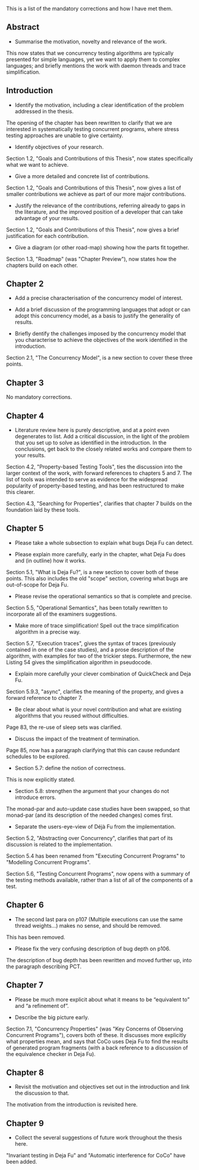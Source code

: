 This is a list of the mandatory corrections and how I have met them.

Abstract
--------

* Summarise the motivation, novelty and relevance of the work.

This now states that we concurrency testing algorithms are typically
presented for simple languages, yet we want to apply them to complex
languages; and briefly mentions the work with daemon threads and trace
simplification.


Introduction
------------

* Identify the motivation, including a clear identification of the
  problem addressed in the thesis.

The opening of the chapter has been rewritten to clarify that we are
interested in systematically testing concurrent programs, where stress
testing approaches are unable to give certainty.

* Identify objectives of your research.

Section 1.2, "Goals and Contributions of this Thesis", now states
specifically what we want to achieve.

* Give a more detailed and concrete list of contributions.

Section 1.2, "Goals and Contributions of this Thesis", now gives a
list of smaller contributions we achieve as part of our more major
contributions.

* Justify the relevance of the contributions, referring already to
  gaps in the literature, and the improved position of a developer
  that can take advantage of your results.

Section 1.2, "Goals and Contributions of this Thesis", now gives a
brief justification for each contribution.

* Give a diagram (or other road-map) showing how the parts fit
  together.

Section 1.3, "Roadmap" (was "Chapter Preview"), now states how the
chapters build on each other.


Chapter 2
---------

* Add a precise characterisation of the concurrency model of interest.

* Add a brief discussion of the programming languages that adopt or
  can adopt this concurrency model, as a basis to justify the
  generality of results.

* Briefly dentify the challenges imposed by the concurrency model that
  you characterise to achieve the objectives of the work identified in
  the introduction.

Section 2.1, "The Concurrency Model", is a new section to cover these
three points.

Chapter 3
---------

No mandatory corrections.


Chapter 4
---------

* Literature review here is purely descriptive, and at a point even
  degenerates to list. Add a critical discussion, in the light of the
  problem that you set up to solve as identified in the
  introduction. In the conclusions, get back to the closely related
  works and compare them to your results.

Section 4.2, "Property-based Testing Tools", ties the discussion into
the larger context of the work, with forward references to chapters 5
and 7.  The list of tools was intended to serve as evidence for the
widespread popularity of property-based testing, and has been
restructured to make this clearer.

Section 4.3, "Searching for Properties", clarifies that chapter 7
builds on the foundation laid by these tools.


Chapter 5
---------

* Please take a whole subsection to explain what bugs Deja Fu can
  detect.

* Please explain more carefully, early in the chapter, what Deja Fu
  does and (in outline) how it works.

Section 5.1, "What is Deja Fu?", is a new section to cover both of
these points.  This also includes the old "scope" section, covering
what bugs are out-of-scope for Deja Fu.

* Please revise the operational semantics so that is complete and
  precise.

Section 5.5, "Operational Semantics", has been totally rewritten to
incorporate all of the examiners suggestions.

* Make more of trace simplification! Spell out the trace
  simplification algorithm in a precise way.

Section 5.7, "Execution traces", gives the syntax of traces
(previously contained in one of the case studies), and a prose
description of the algorithm, with examples for two of the trickier
steps.  Furthermore, the new Listing 54 gives the simplification
algorithm in pseudocode.

* Explain more carefully your clever combination of QuickCheck and
  Deja Fu.

Section 5.9.3, "async", clarifies the meaning of the property, and
gives a forward reference to chapter 7.

* Be clear about what is your novel contribution and what are existing
  algorithms that you reused without difficulties.

Page 83, the re-use of sleep sets was clarified.

* Discuss the impact of the treatment of termination.

Page 85, now has a paragraph clarifying that this can cause redundant
schedules to be explored.

* Section 5.7: define the notion of correctness.

This is now explicitly stated.

* Section 5.8: strengthen the argument that your changes do not
  introduce errors.

The monad-par and auto-update case studies have been swapped, so that
monad-par (and its description of the needed changes) comes first.

* Separate the users-eye-view of Déjà Fu from the implementation.

Section 5.2, "Abstracting over Concurrency", clarifies that part of
its discussion is related to the implementation.

Section 5.4 has been renamed from "Executing Concurrent Programs" to
"Modelling Concurrent Programs".

Section 5.6, "Testing Concurrent Programs", now opens with a summary
of the testing methods available, rather than a list of all of the
components of a test.


Chapter 6
---------

* The second last para on p107 (Multiple executions can use the same
  thread weights...)  makes no sense, and should be removed.

This has been removed.

* Please fix the very confusing description of bug depth on p106.

The description of bug depth has been rewritten and moved further up,
into the paragraph describing PCT.

Chapter 7
---------

* Please be much more explicit about what it means to be “equivalent
  to” and “a refinement of”.

* Describe the big picture early.

Section 7.1, "Concurrency Properties" (was "Key Concerns of Observing
Concurrent Programs"), covers both of these.  It discusses more
explicitly what properties mean, and says that CoCo uses Deja Fu to
find the results of generated program fragments (with a back reference
to a discussion of the equivalence checker in Deja Fu).


Chapter 8
---------

* Revisit the motivation and objectives set out in the introduction
  and link the discussion to that.

The motivation from the introduction is revisited here.


Chapter 9
---------

* Collect the several suggestions of future work throughout the thesis
  here.

"Invariant testing in Deja Fu" and "Automatic interference for CoCo"
have been added.
